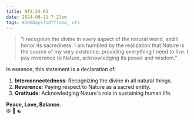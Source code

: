 ```yaml
---
title: NTS:24-03
date: 2024-08-11 7:23am
tags: #100DaysToOffload, nts
---
```

> "I recognize the divine in every aspect of the natural world, and I honor its sacredness. I am humbled by the realization that Nature is the source of my very existence, providing everything I need to live. I pay reverence to Nature, acknowledging its power and wisdom."

In essence, this statement is a declaration of:

1. **Interconnectedness**: Recognizing the divine in all natural things.
2. **Reverence**: Paying respect to Nature as a sacred entity.
3. **Gratitude**: Acknowledging Nature's role in sustaining human life.


**Peace, Love, Balance.**  
☮️ 💚 ☯️